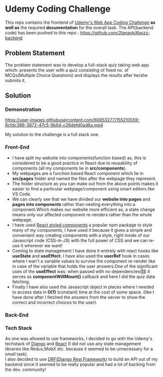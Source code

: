 # Udemy Coding Challenge 
This repo contains the frontend of [Udemy's Web App Coding Challenge](https://github.com/udemy/coding-challenge) **as well as** the required **documentation** for the overall task.
The API(backend code) has been pushed to this repo : https://github.com/2tanayk/Kwizz-backend

## Problem Statement
The problem statement was to develop a full-stack quiz taking web app which: presents the user with a quiz consisting of fixed no. of MCQs(Multiple Choice Questions) and displays the results after he/she submits it.

## Solution

### Demonstration
https://user-images.githubusercontent.com/60653277/155210559-8cfdc386-3872-47c5-9b64-c26defd0ad6a.mp4

My solution to the challenge is a full stack one.
### Front-End 
- I have split my website into components(function based) as, this is considered to be a good practice in React due to reusability of components (all my components lie in **src/components**).
- My webpages are a function based React component which lie in **src/pages** folder and named the files after the webpage they represent. 
- The folder structure as you can make out from the above points makes it easier to find a particular webpage/component using smart editors like VS Code.
- We can clearly see that we have divided our **website into pages** and **pages into components** rather than nesting everything into a component.Which makes our website more efficient as, a state change means only our affected component re-renders rather than the whole webpage.
- I have used [React styled components](https://www.styled-components.com/) a popular npm package to style many of my components, I have used it because it gives a simple and convenient way creating components with a style, right inside of our Javascript code (CSS-in-JS) with the full power of CSS and we can re-use it wherever we want! 
- Coming to state management I have done it entirely with react hooks like **useState** and **useEffect**. I have also used the **userRef** hook in cases where I wan't a variable values to survive the component re-render like in case of the variable that holds the user answers.One of the significant uses of the **useEffect** was: when passed with no dependencies(**[]**) it serves as **componentWillMount()** callback and here I did the quiz data fetching.
- Finally I have also used the Javascript object in places where I needed to access data in **O(1)** (constant) time at the cost of some space. (like I have done after I fetched the answers from the server to show the correct and incorrect choices to the user). 

### Back-End



### Tech Stack
As one was allowed to use frameworks, I decided to go with the Udemy's techstack of [Django](https://www.djangoproject.com/) and [React](https://reactjs.org/) (I did not use any state management libraries like Redux,MobX etc. because it seemed to be unnecessary for a small task). <br/>
I also decided to use [DRF(Django Rest Framework)](https://www.django-rest-framework.org/) to build an API out of my backend since it seemed to be really popular and had a lot of backing from the dev. community!


